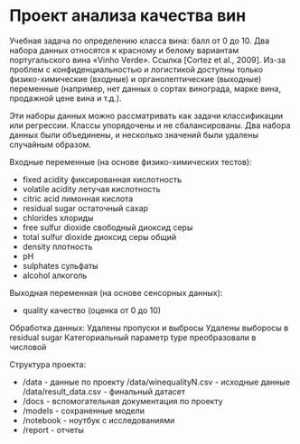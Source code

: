 # Проект анализа качества вин

Учебная задача по определению класса вина: балл от 0 до 10.
Два набора данных относятся к красному и белому вариантам португальского вина
«Vinho Verde». Ссылка [Cortez et al., 2009]. Из-за проблем с конфиденциальностью и
логистикой доступны только физико-химические (входные) и органолептические
(выходные) переменные (например, нет данных о сортах винограда, марке вина,
продажной цене вина и т.д.).

Эти наборы данных можно рассматривать как задачи классификации или регрессии.
Классы упорядочены и не сбалансированы.
Два набора данных были объединены, и несколько значений были удалены случайным
образом.

Входные переменные (на основе физико-химических тестов):
* fixed acidity фиксированная кислотность
* volatile acidity летучая кислотность
* citric acid лимонная кислота
* residual sugar остаточный сахар
* chlorides хлориды
* free sulfur dioxide свободный диоксид серы
* total sulfur dioxide диоксид серы общий
* density плотность
* рН
* sulphates сульфаты
* alcohol алкоголь

Выходная переменная (на основе сенсорных данных):
* quality качество (оценка от 0 до 10)

Обработка данных:
Удалены пропуски и выбросы
Удалены выборосы в residual sugar
Категориальный параметр type преобразовали в числовой

Структура проекта:

- /data - данные по проекту
/data/winequalityN.csv - исходные данные
/data/result_data.csv - финальный датасет
- /docs - вспомогательная документация по проекту
- /models - сохраненные модели
- /notebook - ноутбук с исследованиями
- /report - отчеты
